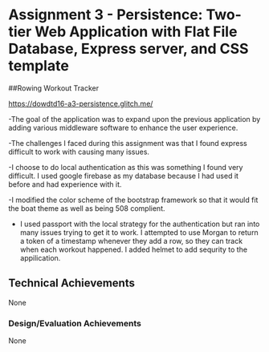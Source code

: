 Assignment 3 - Persistence: Two-tier Web Application with Flat File Database, Express server, and CSS template
===

##Rowing Workout Tracker

https://dowdtd16-a3-persistence.glitch.me/

-The goal of the application was to expand upon the previous application by adding various middleware software to enhance the user experience.

-The challenges I faced during this assignment was that I found express difficult to work with causing many issues.

-I choose to do local authentication as this was something I found very difficult. I used google firebase as my database because I had used it before and had experience with it.

-I modified the color scheme of the bootstrap framework so that it would fit the boat theme as well as being 508 complient.

- I used passport with the local strategy for the authentication but ran into many issues trying to get it to work. I attempted to use Morgan to return a token of a timestamp whenever they add a row, so they can track when each workout happened.
I added helmet to add sequrity to the appilication.


## Technical Achievements
None

### Design/Evaluation Achievements
None
